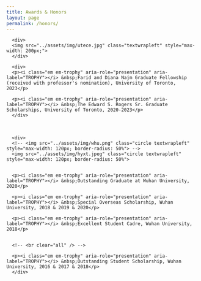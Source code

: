```yaml
---
title: Awards & Honors
layout: page
permalink: /honors/
---
```



<div>

      <div>
      <img src="../assets/img/utece.jpg" class="textwrapleft" style="max-width: 200px;">
      </div>

      <div>
      <p><i class="em em-trophy" aria-role="presentation" aria-label="TROPHY"></i> &nbsp;Farid and Diana Najm Graduate Fellowship (received with professor's nomination), University of Toronto, 2023</p>

      <p><i class="em em-trophy" aria-role="presentation" aria-label="TROPHY"></i> &nbsp;The Edward S. Rogers Sr. Graduate Scholarships, University of Toronto, 2020-2023</p>
      </div>



<br clear="all" />


      <div>
      <!-- <img src="../assets/img/whu.png" class="circle textwrapleft" style="max-width: 120px; border-radius: 50%"> -->
      <img src="../assets/img/hyxt.jpeg" class="circle textwrapleft" style="max-width: 120px; border-radius: 50%">


      <p><i class="em em-trophy" aria-role="presentation" aria-label="TROPHY"></i> &nbsp;Outstanding Graduate at Wuhan University, 2020</p>

      <p><i class="em em-trophy" aria-role="presentation" aria-label="TROPHY"></i> &nbsp;Special Overseas Scholarship, Wuhan University, 2018 & 2019 & 2020</p>

      <p><i class="em em-trophy" aria-role="presentation" aria-label="TROPHY"></i> &nbsp;Excellent Student Cadre, Wuhan University, 2018</p>


      <!-- <br clear="all" /> -->

      <p><i class="em em-trophy" aria-role="presentation" aria-label="TROPHY"></i> &nbsp;Outstanding Student Scholarship, Wuhan University, 2016 & 2017 & 2018</p>
      </div>


</div>
